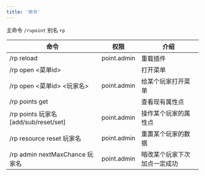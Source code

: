 ```yaml
---
title: '命令'
---
```


主命令 `/rupoint` 别名 `rp`

| 命令                                  | 权限        | 介绍                 |
| ------------------------------------- | ----------- | -------------------- |
| /rp reload                            | point.admin | 重载插件             |
| /rp open <菜单id>                     |             | 打开菜单             |
| /rp open <菜单id> <玩家名>            | point.admin | 给某个玩家打开菜单   |
| /rp points get                        |             | 查看现有属性点       |
| /rp points 玩家名 [add/sub/reset/set] | point.admin | 操作某个玩家的属性点 |
| /rp resource reset 玩家名             | point.admin | 重置某个玩家的数据   |
| /rp admin nextMaxChance 玩家名        | point.admin | 暗改某个玩家下次加点一定成功 |
